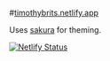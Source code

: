 #[timothybrits.netlify.app](timothybrits.netlify.app)

Uses [sakura](https://github.com/oxalorg/sakura) for theming.

[![Netlify Status](https://api.netlify.com/api/v1/badges/299f6dfd-3de0-4706-b74e-7dd4f25530dd/deploy-status)](https://app.netlify.com/sites/timothybrits/deploys)
